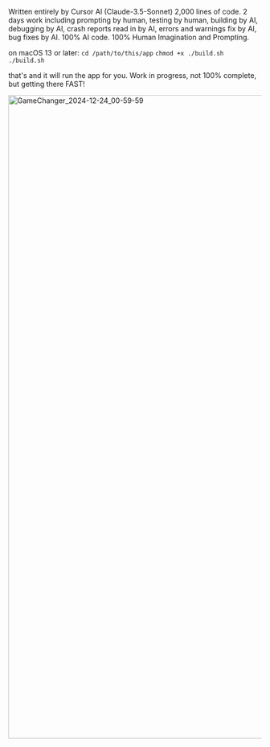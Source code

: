 Written entirely by Cursor AI (Claude-3.5-Sonnet)
2,000 lines of code.
2 days work including prompting by human, testing by human, building by AI, debugging by AI, crash reports read in by AI, errors and warnings fix by AI, bug fixes by AI. 100% AI code. 100% Human Imagination and Prompting.

on macOS 13 or later:
`cd /path/to/this/app`
`chmod +x ./build.sh`
`./build.sh`

that's and it will run the app for you. Work in progress, not 100% complete, but getting there FAST!

<img width="1280" alt="GameChanger_2024-12-24_00-59-59" src="https://github.com/user-attachments/assets/81ed8309-c340-4e1a-9b92-5f759db21af2" />

